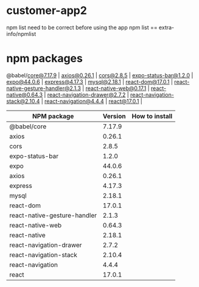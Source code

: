 # customer-app2
npm list need to be correct before using the app
npm list == extra-info/npmlist

# npm packages
@babel/core@7.17.9 |
axios@0.26.1 |
cors@2.8.5 |
expo-status-bar@1.2.0 |
expo@44.0.6 |
express@4.17.3 |
mysql@2.18.1 |
react-dom@17.0.1 |
react-native-gesture-handler@2.1.3 |
react-native-web@0.17.1 |
react-native@0.64.3 |
react-navigation-drawer@2.7.2 |
react-navigation-stack@2.10.4 |
react-navigation@4.4.4 |
react@17.0.1 |

| NPM package  | Version | How to install |
| ------------- | ------------- | ------------- |
| @babel/core  | 7.17.9  |  |
| axios  | 0.26.1  |  |
| cors  | 2.8.5  |  |
| expo-status-bar  | 1.2.0  |  |
| expo  | 44.0.6  |  |
| axios  | 0.26.1  |  |
| express  | 4.17.3  |  |
| mysql  | 2.18.1  |  |
| react-dom  | 17.0.1  |  |
| react-native-gesture-handler  | 2.1.3  |  |
| react-native-web  | 0.64.3  |  |
| react-native  | 2.18.1  |  |
| react-navigation-drawer  | 2.7.2  |  |
| react-navigation-stack  | 2.10.4  |  |
| react-navigation  | 4.4.4  |  |
| react  | 17.0.1  |  |
